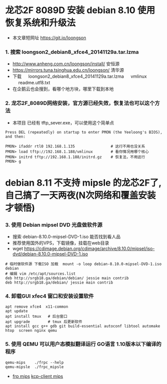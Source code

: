 # 龙芯2F 8089D 安装 debian 8.10 使用恢复系统和升级法
- 本文章短网址  https://git.io/loongson
### 1. 搜索 loongson2_debian8_xfce4_20141129a.tar.lzma  
-	http://www.anheng.com.cn/loongson/install/      安恒源
- https://mirrors.tuna.tsinghua.edu.cn/loongson/  清华源
- 下载 　 loongson2_debian8_xfce4_20141129a.tar.lzma  　 vmlinux  　 readme.utf8.txt
- 在企鹅云也会搜到，看哪个地方块，哪里下载到本地

### 2. 龙芯2F_8089D网络安装，官方源已经失效，恢复法也可以这个方法
- 本项目 已经有 tftp_sever.exe，可以使用这个简单点
```
Press DEL (repeatedly) on startup to enter PMON (the Yeeloong's BIOS), and then:

PMON> ifaddr rtl0 192.168.1.135                # 这行不用也没关系 
PMON> load tftp://192.168.1.188/vmlinux        # 看你情况用哪个核心
PMON> initrd tftp://192.168.1.188/initrd.gz    # 恢复法，不用这行
PMON> g
```

# debian 8.11 不支持 mipsle 的龙芯2F了,自己搞了一天两夜(N次网络和覆盖安装才顿悟)

### 3. 使用 Debian mipsel DVD 光盘做软件源
- 搜索 debian-8.10.0-mipsel-DVD-1.iso 能否找到看人品
- 推荐使用国外的VPS，下载镜像，挂载在web目录
- wget https://cdimage.debian.org/cdimage/archive/8.10.0/mipsel/iso-dvd/debian-8.10.0-mipsel-DVD-1.iso

```
# 临时做软件源 下载ISO 加载  mount -o loop debian-8.10.0-mipsel-DVD-1.iso debian
# 编辑 vim /etc/apt/sources.list
deb http://srgb18.ga/debian/debian/ jessie main contrib
deb http://srgb18.ga/debian/ jessie main contrib
```

### 4.  卸载GUI xfec4 窗口和安装设置软件
```
apt remove xfce4  x11-common 
apt update
apt install tmux   # 后台窗口
apt upgrade        # tmux 后更新软件
apt install gcc g++ gdb git build-essential autoconf libtool automake  htop  screen nginx qemu 
```

### 5. 使用 QEMU 可以用户态模拟翻译运行 GO语言 1.10版本以下编译的程序
```
qemu-mips    ./frpc --help 
qemu-mipsle  ./frpc_mipsle
```
- [frp  mips](https://github.com/hongwenjun/srgb/tree/master/loongson-2f/frp)    [kcp-client mips](https://github.com/hongwenjun/srgb/raw/master/loongson-2f/bin/kcp-client)
